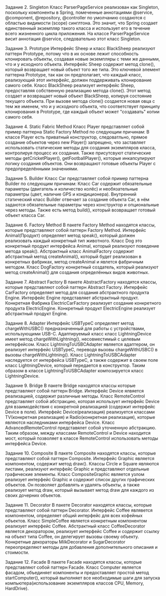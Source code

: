 Задание 2. Singleton
Класс ParserPageService реализован как Singleton, поскольку компоненты в Spring, помеченные аннотациями @service, @component, @repository, @controller по умолчанию создаются с областью видимости (scope) синглтона.
Это значит, что Spring создает единственный экземпляр такого класса и использует его в течение всего жизненного цикла приложения.
На классе ParserPageService висит аннотация @service, следовательно этот класс Singleton.


Задание 3. Prototype
Интерфейс Sheep и класс BlackSheep реализуют паттерн Prototype, потому что в их основе лежит способность клонировать объекты, создавая новые экземпляры с теми же данными, что и у исходного объекта. 
Интерфейс Sheep содержит метод clone(), который возвращает новый объект того же типа. Это ключевой элемент паттерна Prototype, так как он предполагает, что каждый класс, реализующий этот интерфейс, должен поддерживать клонирование самого себя. 
Класс BlackSheep реализует интерфейс Sheep, предоставляя собственную реализацию метода clone(). Этот метод создает и возвращает новый объект BlackSheep, копируя состояние текущего объекта.
При вызове метода clone() создается новая овца с тем же именем, что и у исходного объекта, что соответствует принципу клонирования в Prototype, где каждый объект может "создавать" копии самого себя.


Задание 4. Static Fabric Method
Класс Player представляет собой пример паттерна Static Factory Method по следующим причинам:
В классе Player есть приватный конструктор, следоватльно, прямое создание объектов через new Player() запрещено, что заставляет использовать статические методы для создания экземпляров класса, контролируя процесс их создания.
Также присутсвуют статические методы getCricketPlayer(), getFootballPlayer(), которые инкапсулируют логику создания объектов. Они возвращают готовые объекты Player с предопределёнными значениями.


Задание 5. Builder
Класс Car представляет собой пример паттерна Builder по следующим причинам:
Класс Car содержит обязательные параметры (двигатель и количество колёс) и необязательные параметры (цвет, наличие GPS и кондиционера).
Внутренний статический класс Builder отвечает за создание объекта Car, в нём задаются обязательные параметры через конструктор и опциональные через методы. 
Также есть метод build(), который возвращает готовый объект класса Car. 


Задание 6. Factory Method
В пакете Factory Method находятся классы, которые представляют собой паттерн Factory Method.
Интерфейс Animal(Продукт) определяет метод speak(), который должен реализовать каждый конкретный тип животного.
Класс Dog это конкретный продукт интерфейса Animal, который реализуют поведение метода speak().
Абстрактный класс AnimalFactory содержит абстрактный метод createAnimal(), который будет реализован в конкретных фабриках, метод createAnimal и явлется фабричным методом.
Класс DogFactory конкретный создатель, который реализуют метод createAnimal() для создания определённых видов животных.


Задание 7. Abstract Factory
В пакете AbstractFactory находятся классы, которые представляют собой паттерн Abstract Factory.
Интерфейс CarFactory определяет метод для создания абстрактного продукта Engine.
Интерфейс Engine представляет абстрактный продукт.
Конкретная Фабрика ElectricCarFactory реализует создание конкретного продукта ElectricEngine.
Конкретный продукт ElectricEngine реализует абстрактный продукт Engine.


Задание 8. Adapter
Интерфейс USBTypeC определяет метод chargeWithUSBC() предназначенный для работы с устройствами, использующими USB-C.
Адаптируемый класс класс LightningDevice имеет метод chargeWithLightning(), несовместимый с целевым интерфейсом.
Класс LightningToUSBCAdapter является адаптером, он реализует интерфейс USBTypeC, переводя вызовы chargeWithUSBC() в вызовы chargeWithLightning().
Класс LightningToUSBCAdapter наследуется от интерфейса USBTypeC, а также содержит в своем поле класс LightningDevice, который передается в конструктор.
Таким образом в классе LightningToUSBCAdapter композируется класс LightningDevice.


Задание 9. Bridge
В пакете Bridge находятся классы которые представляют собой паттерн Bridge.
Интерфейс Device ялвяется реализацией, содержит различные методы.
Класс RemoteControl представляет собой абстракцию, которая использует интерфейс Device для взаимодействия с конкретной реализацией (содержит интерфейс Device в поле).
Интерфейс Device(реализация) реализуется классами TV(конкретная реализация) и Radio(конкретная реализация), которые являются наследниками интерфейса Device.
Класс AdvancedRemoteControl представялет собой уточненную абстракцию. Таким образом, между классами RemoteControl и Device находится мост, который позволяет в классе RemoteControl использовать методы интерфейса Device.


Задание 10. Composite
В пакете Composite находятся классы, которые представляют собой паттерн Composite.
Интерфейс Graphic является компонентом, содержит метод draw().
Классы Circle и Square являются листами, реализуют интерфейс Graphic и представляют отдельные графические элементы. 
Класс CompositeGraphic является узлом реализует интерфейс Graphic и содержит список других графических объектов. Он позволяет добавлять и удалять объекты, а также реализует метод draw, который вызывает метод draw для каждого из своих дочерних объектов.

Задание 11. Decorator
В пакете Decorator находятся классы, которые представляют собой паттерн Decorator.
Интерфейс Coffee являвется компонентом, определяет общий интерфейс для всех кофейных объектов.
Класс SimpleCoffee является конкретным компонентом реализует интерфейс Coffee.
Абстрактный класс CoffeeDecorator является декоратором, реализует интерфейс Coffee и содержит ссылку на объект типа Coffee, он делегирует вызовы своему объекту.
Конкретные декораторы MilkDecorator и SugarDecorator переопределяют методы для добавления дополнительного описания и стоимости.

Задание 12. Facade
В пакете Facade находятся классы, которые представляют собой паттерн Facade.
Класс Computer является фасадом, объединяет компоненты и предоставляет простой метод startComputer(), который выполняет все необходимые шаги для запуска компьютера(использование экземпляров классов CPU, Memory, HardDrive).









